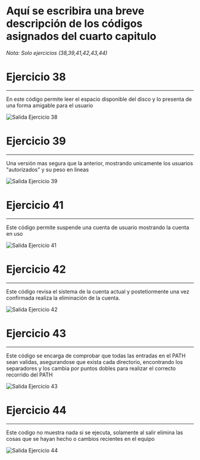 # Aquí se escribira una breve descripción de los códigos asignados del cuarto capitulo 

*Nota: Solo ejercicios (38,39,41,42,43,44)*

# Ejercicio 38
---

En este código permite leer el espacio disponible del disco y lo presenta de una forma amigable para el usuario


 ![Salida Ejercicio 38](/codigosMantenimiento/Capitulo5/ejercicio38.png)

# Ejercicio 39
---

Una versión mas segura que la anterior, mostrando unicamente los usuarios "autorizados" y su peso en lineas

 ![Salida Ejercicio 39](/codigosMantenimiento/Capitulo5/ejercicio39.png)

# Ejercicio 41
---

Este código permite suspende una cuenta de usuario mostrando la cuenta en uso

 ![Salida Ejercicio 41](/codigosMantenimiento/Capitulo5/ejercicio41.png)
# Ejercicio 42
---

Este código revisa el sistema de la cuenta actual y postetiormente una vez confirmada realiza la eliminación de la cuenta.

 ![Salida Ejercicio 42](/codigosMantenimiento/Capitulo5/ejercicio42.png)


# Ejercicio 43
---

Este código se encarga de comprobar que todas las entradas en el PATH sean validas, asegurandose que exista cada directorio, encontrando los separadores y los cambia por puntos dobles para realizar el correcto recorrido del PATH

 ![Salida Ejercicio 43](/codigosMantenimiento/Capitulo5/ejercicio43.png)

# Ejercicio 44
---

Este codigo no muestra nada si se ejecuta, solamente al salir elimina las cosas que se hayan hecho o cambios recientes en el equipo

 ![Salida Ejercicio 44](/codigosMantenimiento/Capitulo5/ejercicio44.png)


